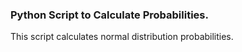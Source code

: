 ### Python Script to Calculate Probabilities.

This script calculates normal distribution probabilities.

